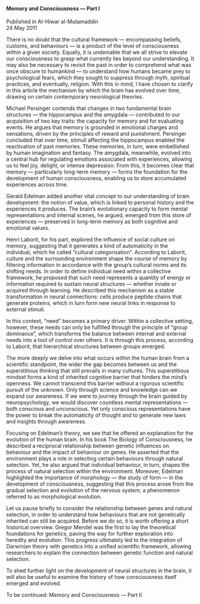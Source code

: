 <h4>Memory and Consciousness — Part I</h4>


Published in Al-Hiwar al-Mutamaddin
<br>
24 May 2011


There is no doubt that the cultural framework — encompassing beliefs, customs, and behaviours — is a product of the level of consciousness within a given society. Equally, it is undeniable that we all strive to elevate our consciousness to grasp what currently lies beyond our understanding. It may also be necessary to revisit the past in order to comprehend what was once obscure to humankind — to understand how humans became prey to psychological fears, which they sought to suppress through myth, spiritual practices, and eventually, religion. With this in mind, I have chosen to clarify in this article the mechanism by which the brain has evolved over time, drawing on certain contemporary neurological theories.

Michael Persinger contends that changes in two fundamental brain structures — the hippocampus and the amygdala — contributed to our acquisition of two key traits: the capacity for memory and for evaluating events. He argues that memory is grounded in emotional charges and sensations, driven by the principles of reward and punishment. Persinger concluded that over time, stimuli affecting the hippocampus enabled the reactivation of past memories. These memories, in turn, were embellished by human imagination and fantasy. The amygdala, meanwhile, evolved into a central hub for regulating emotions associated with experiences, allowing us to feel joy, delight, or intense depression. From this, it becomes clear that memory — particularly long-term memory — forms the foundation for the development of human consciousness, enabling us to store accumulated experiences across time.

Gerald Edelman added another vital concept to our understanding of brain development: the notion of value, which is linked to personal history and the experiences it produces. The brain’s evolutionary capacity to form mental representations and internal scenes, he argued, emerged from this store of experiences — preserved in long-term memory as both cognitive and emotional values.

Henri Laborit, for his part, explored the influence of social culture on memory, suggesting that it generates a kind of automaticity in the individual, which he called “cultural categorisation”. According to Laborit, culture and the surrounding environment shape the course of memory by filtering information in accordance with the group’s cultural norms and its shifting needs. In order to define individual need within a collective framework, he proposed that such need represents a quantity of energy or information required to sustain neural structures — whether innate or acquired through learning. He described this mechanism as a stable transformation in neural connections: cells produce peptide chains that generate proteins, which in turn form new neural links in response to external stimuli.

In this context, “need” becomes a primary driver. Within a collective setting, however, these needs can only be fulfilled through the principle of “group dominance”, which transforms the balance between internal and external needs into a tool of control over others. It is through this process, according to Laborit, that hierarchical structures between groups emerged.

The more deeply we delve into what occurs within the human brain from a scientific standpoint, the wider the gap becomes between us and the superstitious thinking that still prevails in many cultures. This superstitious mindset forms a kind of inherited cognitive barrier that hinders the mind’s openness. We cannot transcend this barrier without a rigorous scientific pursuit of the unknown. Only through science and knowledge can we expand our awareness. If we were to journey through the brain guided by neuropsychology, we would discover countless mental representations — both conscious and unconscious. Yet only conscious representations have the power to break the automaticity of thought and to generate new laws and insights through awareness.

Focusing on Edelman’s theory, we see that he offered an explanation for the evolution of the human brain. In his book The Biology of Consciousness, he described a reciprocal relationship between genetic influences on behaviour and the impact of behaviour on genes. He asserted that the environment plays a role in selecting certain behaviours through natural selection. Yet, he also argued that individual behaviour, in turn, shapes the process of natural selection within the environment. Moreover, Edelman highlighted the importance of morphology — the study of form — in the development of consciousness, suggesting that this process arose from the gradual selection and evolution of the nervous system, a phenomenon referred to as morphological evolution.

Let us pause briefly to consider the relationship between genes and natural selection, in order to understand how behaviours that are not genetically inherited can still be acquired. Before we do so, it is worth offering a short historical overview. Gregor Mendel was the first to lay the theoretical foundations for genetics, paving the way for further exploration into heredity and evolution. This progress ultimately led to the integration of Darwinian theory with genetics into a unified scientific framework, allowing researchers to explain the connection between genetic function and natural selection.

To shed further light on the development of neural structures in the brain, it will also be useful to examine the history of how consciousness itself emerged and evolved.

To be continued: Memory and Consciousness — Part II
